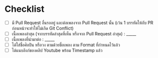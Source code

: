 # Checklist

- [ ] มี Pull Request อื่นรออยู่ และต่อเพลงจาก Pull Request นั้น (เว้น 1 บรรทัดให้กับ PR ก่อนหน้าจะทำให้ไม่เกิด Git Conflict)
- [ ] เนื้อเพลงล่าสุด (จากบรรทัดล่าสุดที่เห็น หรือจาก Pull Request ล่าสุด) : _____
- [ ] เนื้อเพลงที่นำมาต่อ : _____
- [ ] ได้ใส่ชื่อศิลปิน หรือวง ตามด้วยชื่อเพลง ตาม Format ที่กำหนดไว้แล้ว
- [ ] ได้แนบลิงก์ของคลิป Youtube พร้อม Timestamp แล้ว

